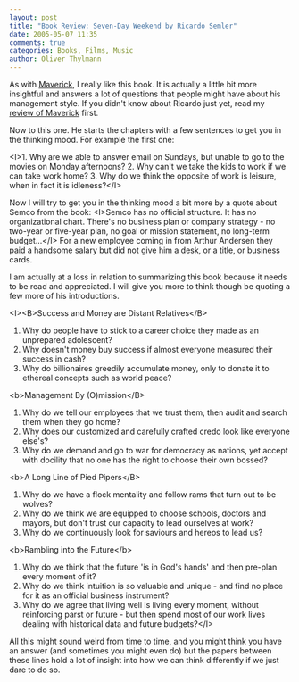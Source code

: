 ```yaml
---
layout: post
title: "Book Review: Seven-Day Weekend by Ricardo Semler"
date: 2005-05-07 11:35
comments: true
categories: Books, Films, Music
author: Oliver Thylmann
---
```



As with [Maverick](http://owt.typepad.com/blog/2002/04/book_review_mav.html), I really like this book. It is actually a little bit more insightful and answers a lot of questions that people might have about his management style. If you didn't know about Ricardo just yet, read my [review of Maverick](http://owt.typepad.com/blog/2002/04/book_review_mav.html) first.

Now to this one. He starts the chapters with a few sentences to get you in the thinking mood. For example the first one:

&lt;I&gt;1. Why are we able to answer email on Sundays, but unable to go to the movies on Monday afternoons?
2. Why can't we take the kids to work if we can take work home?
3. Why do we think the opposite of work is leisure, when in fact it is idleness?&lt;/I&gt;

Now I will try to get you in the thinking mood a bit more by a quote about Semco from the book: &lt;I&gt;Semco has no official structure. It has no organizational chart. There's no business plan or company strategy - no two-year or five-year plan, no goal or mission statement, no long-term budget...&lt;/I&gt; For a new employee coming in from Arthur Andersen they paid a handsome salary but did not give him a desk, or a title, or business cards. 

I am actually at a loss in relation to summarizing this book because it needs to be read and appreciated. I will give you more to think though be quoting a few more of his introductions.

&lt;I&gt;&lt;B&gt;Success and Money are Distant Relatives&lt;/B&gt;
1. Why do people have to stick to a career choice they made as an unprepared adolescent?
2. Why doesn't money buy success if almost everyone measured their success in cash?
3. Why do billionaires greedily accumulate money, only to donate it to ethereal concepts such as world peace?

&lt;b&gt;Management By (O)mission&lt;/B&gt;
1. Why do we tell our employees that we trust them, then audit and search them when they go home?
2. Why does our customized and carefully crafted credo look like everyone else's?
3. Why do we demand and go to war for democracy as nations, yet accept with docility that no one has the right to choose their own bossed?

&lt;b&gt;A Long Line of Pied Pipers&lt;/B&gt;
1. Why do we have a flock mentality and follow rams that turn out to be wolves?
2. Why do we think we are equipped to choose schools, doctors and mayors, but don't trust our capacity to lead ourselves at work?
3. Why do we continuously look for saviours and hereos to lead us?

&lt;b&gt;Rambling into the Future&lt;/b&gt;
1. Why do we think that the future 'is in God's hands' and then pre-plan every moment of it?
2. Why do we think intuition is so valuable and unique - and find no place for it as an official business instrument?
3. Why do we agree that living well is living every moment, without reinforcing parst or future - but then spend most of our work lives dealing with historical data and future budgets?&lt;/I&gt;

All this might sound weird from time to time, and you might think you have an answer (and sometimes you might even do) but the papers between these lines hold a lot of insight into how we can think differently if we just dare to do so.

